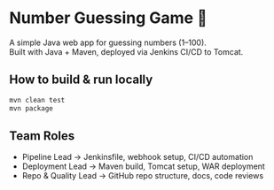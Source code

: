 # Number Guessing Game 🎯
A simple Java web app for guessing numbers (1–100).  
Built with Java + Maven, deployed via Jenkins CI/CD to Tomcat.

## How to build & run locally
```bash
mvn clean test
mvn package
```

## Team Roles
- Pipeline Lead → Jenkinsfile, webhook setup, CI/CD automation  
- Deployment Lead → Maven build, Tomcat setup, WAR deployment  
- Repo & Quality Lead → GitHub repo structure, docs, code reviews


